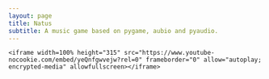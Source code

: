 ```yaml
---
layout: page
title: Natus
subtitle: A music game based on pygame, aubio and pyaudio.
---
```


<div class= "project-natus">

	<iframe width=100% height="315" src="https://www.youtube-nocookie.com/embed/yeQnfgwvejw?rel=0" frameborder="0" allow="autoplay; encrypted-media" allowfullscreen></iframe>

</div>